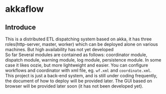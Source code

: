 # akkaflow

## Introduce
This is a distributed ETL dispatching system based on akka, it has three roles(http-server, master, worker) which can be deployed alone on various machines. But high availability has not yet developed </br>
So far Several modules are contained as follows: coordinator module, dispatch module, warning module, log module, persistence module. In some case it likes oozie, but more lightweight and easier. You can configure workflows and coordinator with xml file, eg. `wf.xml` and `coordinate.xml`.</br>
This project is just a back-end system, and is still under coding frequently, the document of how to deploy will be provided later. The GUI based on browser will be provided later soon (it has not been developed yet).</br>